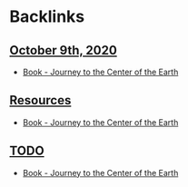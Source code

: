 
# Backlinks
## [October 9th, 2020](<October 9th, 2020.md>)
- [Book - Journey to the Center of the Earth](<Book - Journey to the Center of the Earth.md>)

## [Resources](<Resources.md>)
- [Book - Journey to the Center of the Earth](<Book - Journey to the Center of the Earth.md>)

## [TODO](<TODO.md>)
- [Book - Journey to the Center of the Earth](<Book - Journey to the Center of the Earth.md>)


